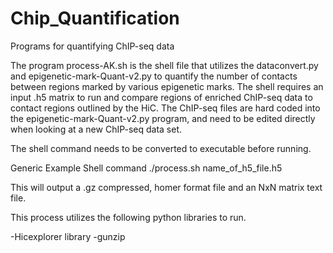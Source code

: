 # Chip_Quantification
Programs for quantifying ChIP-seq data

The program process-AK.sh is the shell file that utilizes the dataconvert.py and epigenetic-mark-Quant-v2.py to 
quantify the number of contacts between regions marked by various epigenetic marks. The shell requires an input 
.h5 matrix to run and compare regions of enriched ChIP-seq data to contact regions outlined by the HiC. The ChIP-seq
files are hard coded into the epigenetic-mark-Quant-v2.py program, and need to be edited directly when looking at a
new ChIP-seq data set.

The shell command needs to be converted to executable before running.

Generic Example Shell command
./process.sh name_of_h5_file.h5

This will output a .gz compressed, homer format file and an NxN matrix text file.

This process utilizes the following python libraries to run.

-Hicexplorer library
-gunzip
